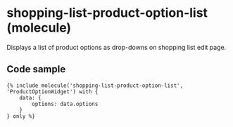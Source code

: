 # shopping-list-product-option-list (molecule)

Displays a list of product options as drop-downs on shopping list edit page.

## Code sample

```
{% include molecule('shopping-list-product-option-list', 'ProductOptionWidget') with {
    data: {
        options: data.options
    }
} only %}
```
